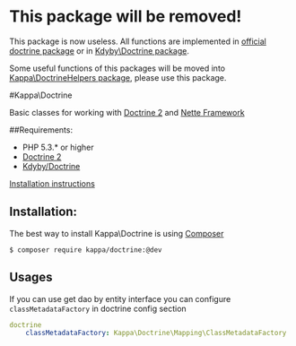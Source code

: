 # This package will be removed! 

This package is now useless. All functions are implemented in [official doctrine package](https://github.com/doctrine) or 
in [Kdyby\Doctrine package](https://github.com/Kdyby/Doctrine).

Some useful functions of this packages will be moved into [Kappa\DoctrineHelpers package](https://github.com/Kappa-org/DoctrineHelpers), 
please use this package.




#Kappa\Doctrine

Basic classes for working with [Doctrine 2](http://www.doctrine-project.org/) and [Nette Framework](http://nette.org)

##Requirements:

* PHP 5.3.* or higher
* [Doctrine 2](http://www.doctrine-project.org/)
* [Kdyby/Doctrine](https://github.com/Kdyby/Doctrine)

[Installation instructions](https://github.com/Kdyby/Doctrine/blob/master/docs/en/index.md)

## Installation:

The best way to install Kappa\Doctrine is using [Composer](https://getcomposer.org)

```shell
$ composer require kappa/doctrine:@dev
```

## Usages

If you can use get dao by entity interface you can configure `classMetadataFactory` in doctrine
config section

```yaml
doctrine
	classMetadataFactory: Kappa\Doctrine\Mapping\ClassMetadataFactory
```
